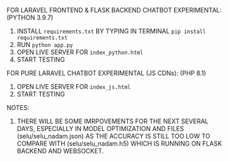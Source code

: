 FOR LARAVEL FRONTEND & FLASK BACKEND CHATBOT EXPERIMENTAL:
(PYTHON 3.9.7)

1. INSTALL `requirements.txt` BY TYPING IN TERMINAL `pip install requirements.txt`
2. RUN `python app.py`
3. OPEN LIVE SERVER FOR `index_python.html`
4. START TESTING

FOR PURE LARAVEL CHATBOT EXPERIMENTAL (JS CDNs):
(PHP 8.1)

1. OPEN LIVE SERVER FOR `index_js.html`
2. START TESTING

NOTES:

1. THERE WILL BE SOME IMRPOVEMENTS FOR THE NEXT SEVERAL DAYS, ESPECIALLY IN MODEL OPTIMIZATION AND FILES (selu/selu_nadam.json) AS THE ACCURACY IS STILL TOO LOW TO COMPARE WITH (selu/selu_nadam.h5) WHICH IS RUNNING ON FLASK BACKEND AND WEBSOCKET.

